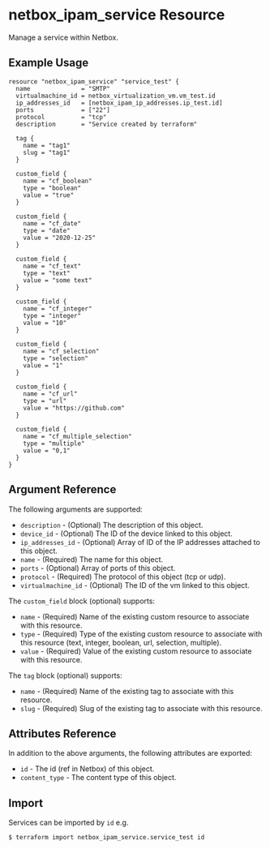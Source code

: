 # netbox\_ipam\_service Resource

Manage a service within Netbox.

## Example Usage

```hcl
resource "netbox_ipam_service" "service_test" {
  name              = "SMTP"
  virtualmachine_id = netbox_virtualization_vm.vm_test.id
  ip_addresses_id   = [netbox_ipam_ip_addresses.ip_test.id]
  ports             = ["22"]
  protocol          = "tcp"
  description       = "Service created by terraform"

  tag {
    name = "tag1"
    slug = "tag1"
  }

  custom_field {
    name = "cf_boolean"
    type = "boolean"
    value = "true"
  }

  custom_field {
    name = "cf_date"
    type = "date"
    value = "2020-12-25"
  }

  custom_field {
    name = "cf_text"
    type = "text"
    value = "some text"
  }

  custom_field {
    name = "cf_integer"
    type = "integer"
    value = "10"
  }

  custom_field {
    name = "cf_selection"
    type = "selection"
    value = "1"
  }

  custom_field {
    name = "cf_url"
    type = "url"
    value = "https://github.com"
  }

  custom_field {
    name = "cf_multiple_selection"
    type = "multiple"
    value = "0,1"
  }
}
```

## Argument Reference

The following arguments are supported:
* ``description`` - (Optional) The description of this object.
* ``device_id`` - (Optional) The ID of the device linked to this object.
* ``ip_addresses_id`` - (Optional) Array of ID of the IP addresses attached to this object.
* ``name`` - (Required) The name for this object.
* ``ports`` - (Optional) Array of ports of this object.
* ``protocol`` - (Required) The protocol of this object (tcp or udp).
* ``virtualmachine_id`` - (Optional) The ID of the vm linked to this object.

The ``custom_field`` block (optional) supports:
* ``name`` - (Required) Name of the existing custom resource to associate with this resource.
* ``type`` - (Required) Type of the existing custom resource to associate with this resource (text, integer, boolean, url, selection, multiple).
* ``value`` - (Required) Value of the existing custom resource to associate with this resource.

The ``tag`` block (optional) supports:
* ``name`` - (Required) Name of the existing tag to associate with this resource.
* ``slug`` - (Required) Slug of the existing tag to associate with this resource.

## Attributes Reference

In addition to the above arguments, the following attributes are exported:
* ``id`` - The id (ref in Netbox) of this object.
* ``content_type`` - The content type of this object.

## Import

Services can be imported by `id` e.g.

```
$ terraform import netbox_ipam_service.service_test id
```
